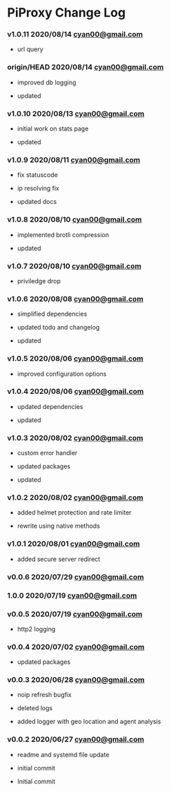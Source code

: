 # PiProxy Change Log

### **v1.0.11** 2020/08/14 cyan00@gmail.com

- url query

### **origin/HEAD** 2020/08/14 cyan00@gmail.com

- improved db logging

- updated

### **v1.0.10** 2020/08/13 cyan00@gmail.com

- initial work on stats page

- updated

### **v1.0.9** 2020/08/11 cyan00@gmail.com

- fix statuscode

- ip resolving fix

- updated docs

### **v1.0.8** 2020/08/10 cyan00@gmail.com

- implemented brotli compression

- updated

### **v1.0.7** 2020/08/10 cyan00@gmail.com

- priviledge drop

### **v1.0.6** 2020/08/08 cyan00@gmail.com

- simplified dependencies

- updated todo and changelog

- updated

### **v1.0.5** 2020/08/06 cyan00@gmail.com

- improved configuration options

### **v1.0.4** 2020/08/06 cyan00@gmail.com

- updated dependencies

- updated

### **v1.0.3** 2020/08/02 cyan00@gmail.com

- custom error handler

- updated packages

- updated

### **v1.0.2** 2020/08/02 cyan00@gmail.com

- added helmet protection and rate limiter

- rewrite using native methods

### **v1.0.1** 2020/08/01 cyan00@gmail.com

- added secure server redirect

### **v0.0.6** 2020/07/29 cyan00@gmail.com

### **1.0.0** 2020/07/19 cyan00@gmail.com

### **v0.0.5** 2020/07/19 cyan00@gmail.com

- http2 logging

### **v0.0.4** 2020/07/02 cyan00@gmail.com

- updated packages

### **v0.0.3** 2020/06/28 cyan00@gmail.com

- noip refresh bugfix

- deleted logs

- added logger with geo location and agent analysis

### **v0.0.2** 2020/06/27 cyan00@gmail.com

- readme and systemd file update

- initial commit

- Initial commit
